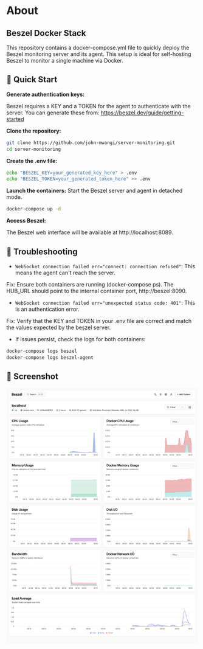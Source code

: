 # About
## Beszel Docker Stack
This repository contains a docker-compose.yml file to quickly deploy the 
Beszel monitoring server and its agent. This setup is ideal for self-hosting 
Beszel to monitor a single machine via Docker.

## 🚀 Quick Start

**Generate authentication keys:**

Beszel requires a KEY and a TOKEN for the agent to authenticate with the server. 
You can generate these from: https://beszel.dev/guide/getting-started


**Clone the repository:**

```bash
git clone https://github.com/john-mwangi/server-monitoring.git
cd server-monitoring
```

**Create the .env file:**

```bash
echo "BESZEL_KEY=your_generated_key_here" > .env
echo "BESZEL_TOKEN=your_generated_token_here" >> .env
```

**Launch the containers:**
Start the Beszel server and agent in detached mode.

```bash
docker-compose up -d
```

**Access Beszel:**

The Beszel web interface will be available at http://localhost:8089.

## 🛑 Troubleshooting

* `WebSocket connection failed err="connect: connection refused"`: This means the agent can't reach the server.

Fix: Ensure both containers are running (docker-compose ps). The HUB_URL should point to the internal container port, http://beszel:8090.

* `WebSocket connection failed err="unexpected status code: 401"`: This is an authentication error.

Fix: Verify that the KEY and TOKEN in your .env file are correct and match the values expected by the beszel server.

* If issues persist, check the logs for both containers:

```bash
docker-compose logs beszel
docker-compose logs beszel-agent
```

## 📸 Screenshot

![Beszel Dashboard](./localhost-Beszel.png)
